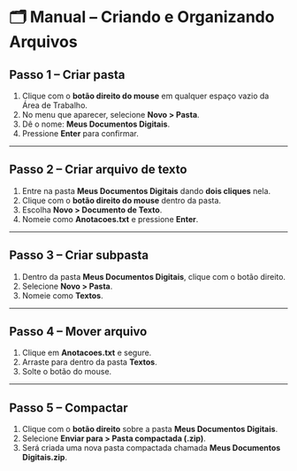 # 🗂️ Manual – Criando e Organizando Arquivos

## Passo 1 – Criar pasta

1. Clique com o **botão direito do mouse** em qualquer espaço vazio da Área de Trabalho.
2. No menu que aparecer, selecione **Novo > Pasta**.
3. Dê o nome: **Meus Documentos Digitais**.
4. Pressione **Enter** para confirmar.

---

## Passo 2 – Criar arquivo de texto

1. Entre na pasta **Meus Documentos Digitais** dando **dois cliques** nela.
2. Clique com o **botão direito do mouse** dentro da pasta.
3. Escolha **Novo > Documento de Texto**.
4. Nomeie como **Anotacoes.txt** e pressione **Enter**.

---

## Passo 3 – Criar subpasta

1. Dentro da pasta **Meus Documentos Digitais**, clique com o botão direito.
2. Selecione **Novo > Pasta**.
3. Nomeie como **Textos**.

---

## Passo 4 – Mover arquivo

1. Clique em **Anotacoes.txt** e segure.
2. Arraste para dentro da pasta **Textos**.
3. Solte o botão do mouse.

---

## Passo 5 – Compactar

1. Clique com o **botão direito** sobre a pasta **Meus Documentos Digitais**.
2. Selecione **Enviar para > Pasta compactada (.zip)**.
3. Será criada uma nova pasta compactada chamada **Meus Documentos Digitais.zip**.
